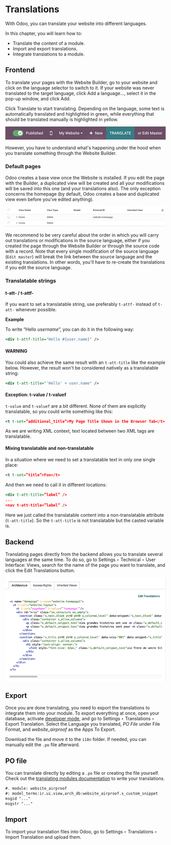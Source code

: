# Translations

With Odoo, you can translate your website into different languages.

In this chapter, you will learn how to:

- Translate the content of a module.
- Import and export translations.
- Integrate translations to a module.

<a id="website-themes-translations-frontend"></a>

## Frontend

To translate your pages with the Website Builder, go to your website and click on the language
selector to switch to it. If your website was never translated to the target language, click
Add a language..., select it in the pop-up window, and click Add.

Click Translate to start translating. Depending on the language, some text is
automatically translated and highlighted in green, while everything that should be translated
manually is highlighted in yellow.

![Translate button](../../../.gitbook/assets/translate-button.png)

However, you have to understand what's happening under the hood when you translate something
through the Website Builder.

<a id="website-themes-translations-frontend-default-pages"></a>

### Default pages

Odoo creates a base view once the Website is installed. If you edit the page with the Builder, a
duplicated view will be created and all your modifications will be saved into this one (and your
translations also). The only exception concerns the homepage (by default, Odoo creates a base and
duplicated view even before you've edited anything).

![Translations dupliclated page](../../../.gitbook/assets/translations-page.png)

We recommend to be very careful about the order in which you will carry out translations or
modifications in the source language, either if you created the page through the Website Builder or
through the source code with a record. Note that every single modification of the source language
(`Edit master`) will break the link between the source language and the existing translations. In
other words, you'll have to re-create the translations if you edit the source language.

<a id="website-themes-translations-frontend-strings"></a>

### Translatable strings

<a id="website-themes-translations-frontend-strings-t-att"></a>

#### t-att- / t-attf-

If you want to set a translatable string, use preferably `t-attf-` instead of `t-att-` whenever
possible.

**Example**

To write “Hello *username*”, you can do it in the following way:

```xml
<div t-attf-title="Hello #{user.name}" />
```

#### WARNING
You could also achieve the same result with an `t-att-title` like the example below. However,
the result won't be considered natively as a translatable string:

```xml
<div t-att-title="'Hello' + user.name" />
```

<a id="website-themes-translations-frontend-strings-exception"></a>

#### Exception: t-value / t-valuef

`t-value` and `t-valuef` are a bit different. None of them are explicitly translatable, so you
could write something like this:

```xml
<t t-set=”additional_title”>My Page Title Shown in the Browser Tab</t>
```

As we are writing XML context, text located between two XML tags are translatable.

<a id="website-themes-translations-frontend-strings-mixing"></a>

#### Mixing translatable and non-translatable

In a situation where we need to set a translatable text in only one single
place:

```xml
<t t-set=”title”>Foo</t>
```

And then we need to call it in different locations:

```xml
<div t-att-title=”label” />
...
<nav t-att-title=”label” />
```

Here we just called the translatable content into a non-translatable attribute (`t-att-title`). So
the `t-att-title` is not translatable but the casted variable is.

<a id="website-themes-translations-backend"></a>

## Backend

Translating pages directly from the backend allows you to translate several languages at the same
time. To do so, go to Settings ‣ Technical ‣ User Interface: Views, search for
the name of the page you want to translate, and click the Edit Translations button.

![Edit translations](../../../.gitbook/assets/edit-translations.png)

<a id="website-themes-translations-export"></a>

## Export

Once you are done translating, you need to export the translations to integrate them into your
module. To export everything at once, open your database, activate [developer mode](applications/general/developer_mode.md#developer-mode), and go to Settings ‣ Translations ‣ Export Translation.
Select the Language you translated, *PO File* under File Format, and
*website_airproof* as the Apps To Export.

Download the file and move it to the `i18n` folder. If needed, you can manually edit the
`.po` file afterward.

<a id="website-themes-translations-po"></a>

## PO file

You can translate directly by editing a `.po` file or creating the file yourself. Check out
the [translating modules documentation](developer/howtos/translations.md) to write your translations.

```po
#. module: website_airproof
#: model_terms:ir.ui.view,arch_db:website_airproof.s_custom_snippet
msgid "..."
msgstr "..."
```

<a id="website-themes-translations-import"></a>

## Import

To import your translation files into Odoo, go to Settings ‣ Translations ‣
Import Translation and upload them.
